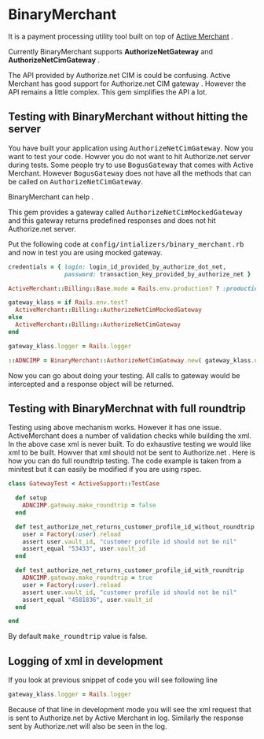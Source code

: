 # BinaryMerchant

It is a payment processing utility tool built on top of [Active Merchant](https://github.com/shopify/active_merchant) .

Currently BinaryMerchant supports <strong>AuthorizeNetGateway</strong> and <strong>AuthorizeNetCimGateway</strong> .

The API provided by Authorize.net CIM is could be confusing. Active Merchant has good support for Authorize.net CIM gateway . However the API remains a little complex. This gem simplifies the API a lot.

## Testing with BinaryMerchant without hitting the server

You have built your application using <tt>AuthorizeNetCimGateway</tt>. Now you want to test your code. Howver you do not want to hit Authorize.net server during tests. Some people try to use <tt>BogusGateway</tt> that comes with Active Merchant. However <tt>BogusGateway</tt> does not have all the methods that can be called on <tt>AuthorizeNetCimGateway</tt>.

BinaryMerchant can help .

This gem provides a gateway called <tt>AuthorizeNetCimMockedGateway</tt> and this gateway returns predefined responses and does not hit Authorize.net server.

Put the following code at <tt>config/intializers/binary_merchant.rb</tt> and now in test you are using mocked gateway.

```ruby
credentials = { login: login_id_provided_by_authorize_dot_net,
                password: transaction_key_provided_by_authorize_net }

ActiveMerchant::Billing::Base.mode = Rails.env.production? ? :production : :test

gateway_klass = if Rails.env.test?
  ActiveMerchant::Billing::AuthorizeNetCimMockedGateway
else
  ActiveMerchant::Billing::AuthorizeNetCimGateway
end

gateway_klass.logger = Rails.logger

::ADNCIMP = BinaryMerchant::AuthorizeNetCimGateway.new( gateway_klass.new(credentials) )
```

Now you can go about doing your testing. All calls to gateway would be intercepted and a response object will be returned.

## Testing with BinaryMerchnat with full roundtrip

Testing using above mechanism works. However it has one issue. ActiveMerchant does a number of validation checks while building the xml. In the above case xml is never built. To do exhaustive testing we would like xml to be built. Howver that xml should not be sent to Authorize.net .  Here is how you can do full roundtrip testing. The code example is taken from a minitest but it can easily be modified if you are using rspec.

```ruby
class GatewayTest < ActiveSupport::TestCase

  def setup
    ADNCIMP.gateway.make_roundtrip = false
  end

  def test_authorize_net_returns_customer_profile_id_without_roundtrip
    user = Factory(:user).reload
    assert user.vault_id, "customer profile id should not be nil"
    assert_equal "53433", user.vault_id
  end

  def test_authorize_net_returns_customer_profile_id_with_roundtrip
    ADNCIMP.gateway.make_roundtrip = true
    user = Factory(:user).reload
    assert user.vault_id, "customer profile id should not be nil"
    assert_equal "4581836", user.vault_id
  end

end
```

By default <tt>make_roundtrip</tt> value is false.

## Logging of xml in development

If you look at previous snippet of code you will see following line

```ruby
gateway_klass.logger = Rails.logger
```
Because of that line in development mode you will see the xml request that is sent to Authorize.net by Active Merchant in log. Similarly the response sent by Authorize.net will also be seen in the log.

